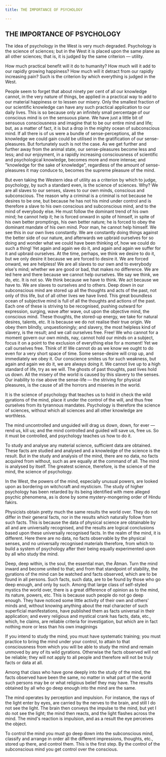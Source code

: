 ```yaml
---
title: THE IMPORTANCE OF PSYCHOLOGY

---
```





  

## THE IMPORTANCE OF PSYCHOLOGY

The idea of psychology in the West is very much degraded. Psychology is
the science of sciences; but in the West it is placed upon the same
plane as all other sciences; that is, it is judged by the same criterion
— utility.

How much practical benefit will it do to humanity? How much will it add
to our rapidly growing happiness? How much will it detract from our
rapidly increasing pain? Such is the criterion by which everything is
judged in the West.

People seem to forget that about ninety per cent of all our knowledge
cannot, in the very nature of things, be applied in a practical way to
add to our material happiness or to lessen our misery. Only the smallest
fraction of our scientific knowledge can have any such practical
application to our daily lives. This is so because only an infinitely
small percentage of our conscious mind is on the sensuous plane. We have
just a little bit of sensuous consciousness and imagine that to be our
entire mind and life; but, as a matter of fact, it is but a drop in the
mighty ocean of subconscious mind. If all there is of us were a bundle
of sense-perceptions, all the knowledge we could gain could be utilised
in the gratification of our sense-pleasures. But fortunately such is not
the case. As we get further and further away from the animal state, our
sense-pleasures become less and less; and our enjoyment, in a rapidly
increasing consciousness of scientific and psychological knowledge,
becomes more and more intense; and "knowledge for the sake of
knowledge", regardless of the amount of sense-pleasures it may conduce
to, becomes the supreme pleasure of the mind.

But even taking the Western idea of utility as a criterion by which to
judge, psychology, by such a standard even, is the science of sciences.
Why? We are all slaves to our senses, slaves to our own minds, conscious
and subconscious. The reason why a criminal is a criminal is not because
he desires to be one, but because he has not his mind under control and
is therefore a slave to his own conscious and subconscious mind, and to
the mind of everybody else. He must follow the dominant trend of his own
mind; he cannot help it; he is forced onward in spite of himself, in
spite of his own better promptings, his own better nature; he is forced
to obey the dominant mandate of his own mind. Poor man, he cannot help
himself. We see this in our own lives constantly. We are constantly
doing things against the better side of our nature, and afterwards we
upbraid ourselves for so doing and wonder what we could have been
thinking of, how we could do such a thing! Yet again and again we do it,
and again and again we suffer for it and upbraid ourselves. At the time,
perhaps, we think we desire to do it, but we only desire it because we
are forced to desire it. We are forced onward, we are helpless! We are
all slaves to our own and to everybody else's mind; whether we are good
or bad, that makes no difference. We are led here and there because we
cannot help ourselves. We say we think, we do, etc. It is not so. We
think because we have to think. We act because we have to. We are slaves
to ourselves and to others. Deep down in our subconscious mind are
stored up all the thoughts and acts of the past, not only of this life,
but of all other lives we have lived. This great boundless ocean of
subjective mind is full of all the thoughts and actions of the past.
Each one of these is striving to be recognised, pushing outward for
expression, surging, wave after wave, out upon the objective mind, the
conscious mind. These thoughts, the stored-up energy, we take for
natural desires, talents, etc. It is because we do not realise their
true origin. We obey them blindly, unquestioningly; and slavery, the
most helpless kind of slavery, is the result; and we call ourselves
free. Free! We who cannot for a moment govern our own minds, nay, cannot
hold our minds on a subject, focus it on a point to the exclusion of
everything else for a moment! Yet we call ourselves free. Think of it!
We cannot do as we know we ought to do even for a very short space of
time. Some sense-desire will crop up, and immediately we obey it. Our
conscience smites us for such weakness, but again and again we do it, we
are always doing it. We cannot live up to a high standard of life, try
as we will. The ghosts of past thoughts, past lives hold us down. All
the misery of the world is caused by this slavery to the senses. Our
inability to rise above the sense-life — the striving for physical
pleasures, is the cause of all the horrors and miseries in the world.

It is the science of psychology that teaches us to hold in check the
wild gyrations of the mind, place it under the control of the will, and
thus free ourselves from its tyrannous mandates. Psychology is therefore
the science of sciences, without which all sciences and all other
knowledge are worthless.

The mind uncontrolled and unguided will drag us down, down, for ever —
rend us, kill us; and the mind controlled and guided will save us, free
us. So it must be controlled, and psychology teaches us how to do it.

To study and analyse any material science, sufficient data are obtained.
These facts are studied and analysed and a knowledge of the science is
the result. But in the study and analysis of the mind, there are no
data, no facts acquired from without, such as are equally at the command
of all. The mind is analysed by itself. The greatest science, therefore,
is the science of the mind, the science of psychology.

In the West, the powers of the mind, especially unusual powers, are
looked upon as bordering on witchcraft and mysticism. The study of
higher psychology has been retarded by its being identified with mere
alleged psychic phenomena, as is done by some mystery-mongering order of
Hindu fakirs.

Physicists obtain pretty much the same results the world over. They do
not differ in their general facts, nor in the results which naturally
follow from such facts. This is because the data of physical science are
obtainable by all and are universally recognised, and the results are
logical conclusions based upon these universally recognised facts. In
the realm of the mind, it is different. Here there are no data, no facts
observable by the physical senses, and no universally recognised
materials therefore, from which to build a system of psychology after
their being equally experimented upon by all who study the mind.

Deep, deep within, is the soul, the essential man, the Âtman. Turn the
mind inward and become united to that; and from that standpoint of
stability, the gyrations of the mind can be watched and facts observed,
which are to be found in all persons. Such facts, such data, are to be
found by those who go deep enough, and only by such. Among that large
class of self-styled mystics the world over, there is a great difference
of opinion as to the mind, its nature, powers, etc. This is because such
people do not go deep enough. They have noticed some little activity of
their own and others' minds and, without knowing anything about the real
character of such superficial manifestations, have published them as
facts universal in their application; and every religious and mystical
crank has facts, data, etc., which, he claims, are reliable criteria for
investigation, but which are in fact nothing more or less than his own
imaginings

If you intend to study the mind, you must have systematic training; you
must practice to bring the mind under your control, to attain to that
consciousness from which you will be able to study the mind and remain
unmoved by any of its wild gyrations. Otherwise the facts observed will
not be reliable; they will not apply to all people and therefore will
not be truly facts or data at all.

Among that class who have gone deeply into the study of the mind, the
facts observed have been the same, no matter in what part of the world
such persons may be or what religious belief they may have. The results
obtained by all who go deep enough into the mind are the same.

The mind operates by perception and impulsion. For instance, the rays of
the light enter by eyes, are carried by the nerves to the brain, and
still I do not see the light. The brain then conveys the impulse to the
mind, but yet I do not see the light; the mind then reacts, and the
light flashes across the mind. The mind's reaction is impulsion, and as
a result the eye perceives the object.

To control the mind you must go deep down into the subconscious mind,
classify and arrange in order all the different impressions, thoughts,
etc., stored up there, and control them. This is the first step. By the
control of the subconscious mind you get control over the conscious.


